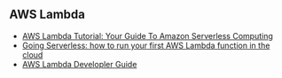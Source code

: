## AWS Lambda

- [AWS Lambda Tutorial: Your Guide To Amazon Serverless Computing](https://www.edureka.co/blog/aws-lambda-tutorial)
- [Going Serverless: how to run your first AWS Lambda function in the cloud](https://medium.freecodecamp.org/going-serverless-how-to-run-your-first-aws-lambda-function-in-the-cloud-d866a9b51536)
- [AWS Lambda Developler Guide](https://github.com/hpang123/AWS-Lambda/blob/master/aws_lambda-developer_guide.pdf)

